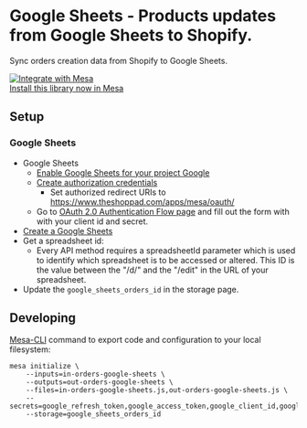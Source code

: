 # Google Sheets - Products updates from Google Sheets to Shopify.

Sync orders creation data from Shopify to Google Sheets.

[![Integrate with Mesa](https://www.getmesa.com/images/integrate.png)<br>Install this library now in Mesa](https://getmesa.com/install/shoppad/mesa-templates/shopify/orders/send-to-google-sheets)

## Setup

### Google Sheets

- Google Sheets
  - [Enable Google Sheets for your project Google](https://developers.google.com/identity/protocols/OAuth2WebServer#enable-apis)
  - [Create authorization credentials](https://developers.google.com/identity/protocols/OAuth2WebServer#prerequisites)
    - Set authorized redirect URIs to https://www.theshoppad.com/apps/mesa/oauth/
  - Go to [OAuth 2.0 Authentication Flow page](https://www.theshoppad.com/apps/mesa/oauth/) and fill out the form with with your client id and secret.  
- [Create a Google Sheets](https://support.google.com/docs/answer/49114?co=GENIE.Platform%3DDesktop&hl=en)
- Get a spreadsheet id:
  - Every API method requires a spreadsheetId parameter which is used to identify which spreadsheet is to be accessed or altered. This ID is the value between the "/d/" and the "/edit" in the URL of your spreadsheet.
- Update the `google_sheets_orders_id` in the storage page.

## Developing

[Mesa-CLI](https://developers.getmesa.com/cli) command to export code and configuration to your local filesystem:

```
mesa initialize \
    --inputs=in-orders-google-sheets \
    --outputs=out-orders-google-sheets \
    --files=in-orders-google-sheets.js,out-orders-google-sheets.js \
    --secrets=google_refresh_token,google_access_token,google_client_id,google_client_secret,google_expires_at
    --storage=google_sheets_orders_id
```
